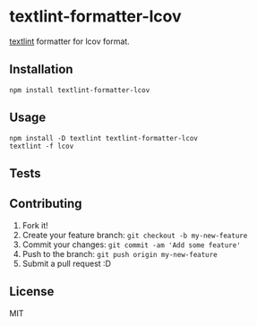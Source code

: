 # textlint-formatter-lcov

[textlint](https://github.com/textlint/textlint "textlint") formatter for lcov format.

## Installation

    npm install textlint-formatter-lcov

## Usage

    npm install -D textlint textlint-formatter-lcov
    textlint -f lcov

## Tests

    

## Contributing

1. Fork it!
2. Create your feature branch: `git checkout -b my-new-feature`
3. Commit your changes: `git commit -am 'Add some feature'`
4. Push to the branch: `git push origin my-new-feature`
5. Submit a pull request :D

## License

MIT